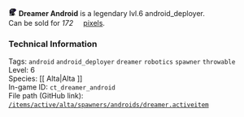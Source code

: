 ![ ](https://raw.githubusercontent.com/Ceterai/Enternia/main/items/active/alta/spawners/androids/dreamer.png) **Dreamer Android** is a legendary lvl.6 android_deployer.  
Can be sold for *172* <img src="https://starbounder.org/mediawiki/images/2/21/Pixel.png" width="12" height="16"/> [pixels](https://starbounder.org/Pixel).

### Technical Information

Tags: `android` `android_deployer` `dreamer` `robotics` `spawner` `throwable`  
Level: 6  
Species: [[ Alta|Alta ]]  
In-game ID: `ct_dreamer_android`  
File path (GitHub link): [`/items/active/alta/spawners/androids/dreamer.activeitem`](https://github.com/Ceterai/Enternia/blob/main/items/active/alta/spawners/androids/dreamer.activeitem)

